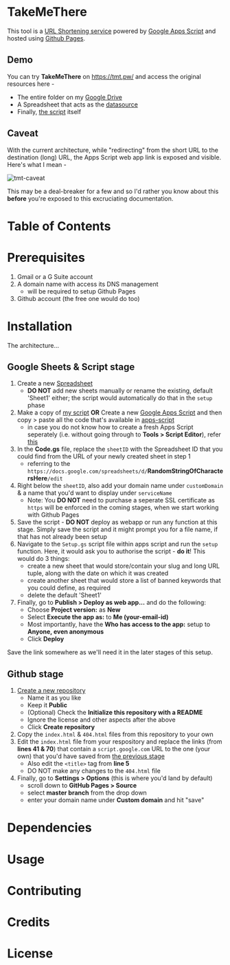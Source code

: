 # TakeMeThere
This tool is a [URL Shortening service](https://en.wikipedia.org/wiki/URL_shortening) powered by [Google Apps Script](https://developers.google.com/apps-script) and hosted using [Github Pages](https://pages.github.com/).

## Demo

You can try **TakeMeThere** on https://tmt.pw/ and access the original resources here -
- The entire folder on my [Google Drive](https://drive.google.com/drive/folders/1SuHsBLbSYm5dSnp3NeGmUOTnC9NPqEje?usp=sharing)
- A Spreadsheet that acts as the [datasource](https://docs.google.com/spreadsheets/d/1xPs4Ht-3PVBGgdNSxyN3p2F5TtOifgvunrEvYaiu_A4/edit?usp=sharing)
- Finally, [the script](https://script.google.com/d/1wdNu632PfJNv0iCCNLjA-9nARemz7DLcK28Lio6YdVNMP3iEtOUtR4_R/edit?usp=sharing) itself

## Caveat

With the current architecture, while "redirecting" from the short URL to the destination (long) URL, the Apps Script web app link is exposed and visible. Here's what I mean -

![tmt-caveat](https://raw.githubusercontent.com/schoraria911/gas-url-shortener/staging/imgs/tmt-caveat.gif)

This may be a deal-breaker for a few and so I'd rather you know about this **before** you're exposed to this excruciating documentation.

# Table of Contents

# Prerequisites

1. Gmail or a G Suite account
2. A domain name with access its DNS management
   - will be required to setup Github Pages
3. Github account (the free one would do too)

# Installation

The architecture...

## Google Sheets & Script stage

1. Create a new [Spreadsheet](https://docs.google.com/spreadsheets/)
   - **DO NOT** add new sheets manually or rename the existing, default 'Sheet1' either; the script would automatically do that in the `setup` phase
2. Make a copy of [my script](https://script.google.com/d/1wdNu632PfJNv0iCCNLjA-9nARemz7DLcK28Lio6YdVNMP3iEtOUtR4_R/edit?usp=sharing) **OR** Create a new [Google Apps Script](https://script.google.com/home/start) and then copy > paste all the code that's available in [apps-script](apps-script/)
   - in case you do not know how to create a fresh Apps Script seperately (i.e. without going through to **Tools > Script Editor**), refer [this](https://script.gs/disassociate-scripts-from-sheets-and-other-tools/)
3. In the **Code.gs** file, replace the `sheetID` with the Spreadsheet ID that you could find from the URL of your newly created sheet in step 1
   - referring to the `https://docs.google.com/spreadsheets/d/`**RandomStringOfCharactersHere**`/edit`
4. Right below the `sheetID`, also add your domain name under `customDomain` & a name that you'd want to display under `serviceName`
   - Note: You **DO NOT** need to purchase a seperate SSL certificate as `https` will be enforced in the coming stages, when we start working with Github Pages
5. Save the script - **DO NOT** deploy as webapp or run any function at this stage. Simply save the script and it might prompt you for a file name, if that has not already been setup
6. Navigate to the `Setup.gs` script file within apps script and run the `setup` function. Here, it would ask you to authorise the script - **do it**! This would do 3 things:
   - create a new sheet that would store/contain your slug and long URL tuple, along with the date on which it was created
   - create another sheet that would store a list of banned keywords that you could define, as required
   - delete the default 'Sheet1'
7. Finally, go to **Publish > Deploy as web app...** and do the following:
   - Choose **Project version:** as **New**
   - Select **Execute the app as:** to **Me (your-email-id)**
   - Most importantly, have the **Who has access to the app:** setup to **Anyone, even anonymous**
   - Click **Deploy**

Save the link somewhere as we'll need it in the later stages of this setup.

## Github stage

1. [Create a new repository](https://github.com/new)
   - Name it as you like
   - Keep it **Public**
   - (Optional) Check the **Initialize this repository with a README**
   - Ignore the license and other aspects after the above
   - Click **Create repository**
2. Copy the `index.html` & `404.html` files from this repository to your own
3. Edit the `index.html` file from your respository and replace the links (from **lines 41 & 70**) that contain a `script.google.com` URL to the one (your own) that you'd have saved from [the previous stage](#google-sheets--script-stage)
   - Also edit the `<title>` tag from **line 5**
   - DO NOT make any changes to the `404.html` file
4. Finally, go to **Settings > Options** (this is where you'd land by default)
   - scroll down to **GitHub Pages > Source**
   - select **master branch** from the drop down
   - enter your domain name under **Custom domain** and hit "save"

# Dependencies

# Usage

# Contributing

# Credits

# License
